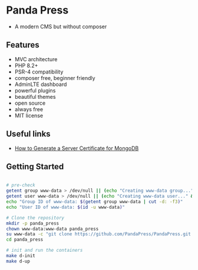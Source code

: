 # Panda Press

- A modern CMS but without composer

## Features

- MVC architecture
- PHP 8.2+
- PSR-4 compatibility
- composer free, beginner friendly
- AdminLTE dashboard
- powerful plugins
- beautiful themes
- open source
- always free
- MIT license

## Useful links

- [How to Generate a Server Certificate for MongoDB](https://docs.bigchaindb.com/projects/server/en/latest/k8s-deployment-template/server-tls-certificate.html)

## Getting Started

```bash

# pre-check
getent group www-data > /dev/null || (echo "Creating www-data group..." && sudo groupadd www-data) && echo "Group www-data already exists."
getent user www-data > /dev/null || (echo "Creating www-data user..." && sudo useradd -g www-data -s /usr/sbin/nologin -d /var/www -M www-data) && echo "User www-data already exists."
echo "Group ID of www-data: $(getent group www-data | cut -d: -f3)"
echo "User ID of www-data: $(id -u www-data)"

# Clone the repository
mkdir -p panda_press
chown www-data:www-data panda_press
su www-data -c "git clone https://github.com/PandaPress/PandaPress.git panda_press"
cd panda_press

# init and run the containers
make d-init
make d-up

```
